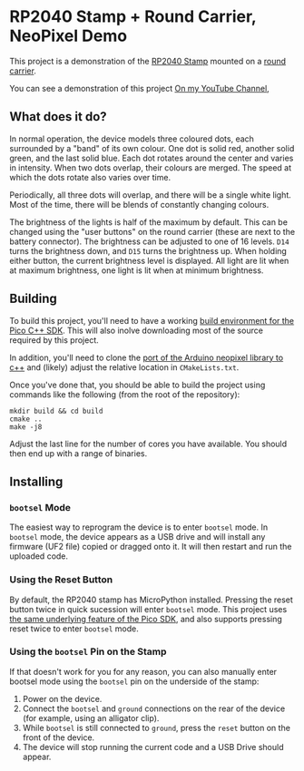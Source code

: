 # RP2040 Stamp + Round Carrier, NeoPixel Demo

This project is a demonstration of the [RP2040 Stamp](https://lectronz.com/products/rp2040-stamp) mounted on a [round carrier](https://lectronz.com/products/rp2040-stamp-round-carrier).

You can see a demonstration of this project [On my YouTube Channel](https://youtu.be/RtAe4qzLVxg?si=iUJfAAIeLWWjr16N),

## What does it do?

In normal operation, the device models three coloured dots, each surrounded by a "band" of its own colour. One dot is solid red, another solid green, and the last solid blue. Each dot rotates around the center and varies in intensity. When two dots overlap, their colours are merged. The speed at which the dots rotate also varies over time.

Periodically, all three dots will overlap, and there will be a single white light.  Most of the time, there will be blends of constantly changing colours.

The brightness of the lights is half of the maximum by default.  This can be changed using the "user buttons" on the round carrier (these are next to the battery connector). The brightness can be adjusted to one of 16 levels. `D14` turns the brightness down, and `D15` turns the brightness up.  When holding either button, the current brightness level is displayed.  All light are lit when at maximum brightness, one light is lit when at minimum brightness.

## Building

To build this project, you'll need to have a working [build environment for the Pico C++ SDK](https://github.com/pimoroni/pimoroni-pico/blob/main/setting-up-the-pico-sdk.md).  This will also inolve downloading most of the source required by this project.

In addition, you'll need to clone the [port of the Arduino neopixel library to c++](https://github.com/martinkooij/pi-pico-adafruit-neopixels/tree/master) and (likely) adjust the relative location in `CMakeLists.txt`.

Once you've done that, you should be able to build the project using commands like the following (from the root of the repository):

```shell
mkdir build && cd build
cmake ..
make -j8
```

Adjust the last line for the number of cores you have available.  You should then end up with a range of binaries.

## Installing

### `bootsel` Mode

The easiest way to reprogram the device is to enter `bootsel` mode. In `bootsel` mode, the device appears as a USB drive and will install any firmware (UF2 file) copied or dragged onto it.  It will then restart and run the uploaded code.

### Using the Reset Button

By default, the RP2040 stamp has MicroPython installed.  Pressing the reset button twice in quick sucession will enter `bootsel` mode. This project uses [the same underlying feature of the Pico SDK](https://github.com/raspberrypi/pico-sdk/blob/6500c59d704ed2bb26d44b2a0ac7151d35287fdb/src/rp2_common/pico_bootsel_via_double_reset/pico_bootsel_via_double_reset.c#L32,), and also supports pressing reset twice to enter `bootsel` mode.

### Using the `bootsel` Pin on the Stamp 

If that doesn't work for you for any reason, you can also manually enter bootsel mode using the `bootsel` pin on the underside of the stamp:

1. Power on the device.
2. Connect the `bootsel` and `ground` connections on the rear of the device (for example, using an alligator clip).
3. While `bootsel` is still connected to `ground`, press the `reset` button on the front of the device.
4. The device will stop running the current code and a USB Drive should appear.
